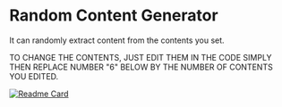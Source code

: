 # Random Content Generator
It can randomly extract content from the contents you set.

TO CHANGE THE CONTENTS, JUST EDIT THEM IN THE CODE SIMPLY THEN REPLACE  NUMBER "6" BELOW BY THE NUMBER OF CONTENTS YOU EDITED.

[![Readme Card](https://github-readme-stats.vercel.app/api/pin/?username=TurboHK&repo=github-readme-stats&theme=yeblu)](https://github.com/TurboHK/RandomContentGenerator)
